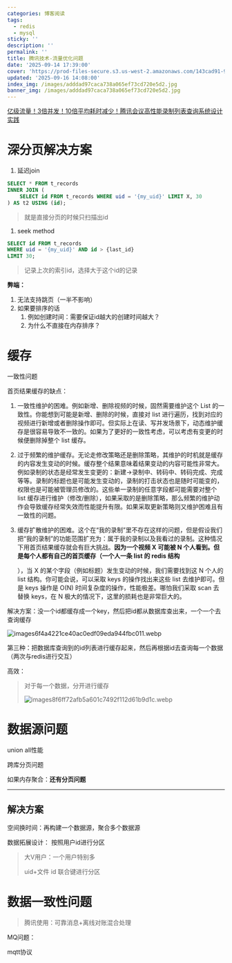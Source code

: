 ```yaml
---
categories: 博客阅读
tags:
  - redis
  - mysql
sticky: ''
description: ''
permalink: ''
title: 腾讯技术-流量优化问题
date: '2025-09-14 17:39:00'
cover: 'https://prod-files-secure.s3.us-west-2.amazonaws.com/143cad91-961b-48b0-82dc-78fbb6eb5abe/0d7c8540-9c98-4451-9fd0-cddb216a6b25/wallhaven-ly9mqp.jpg?X-Amz-Algorithm=AWS4-HMAC-SHA256&X-Amz-Content-Sha256=UNSIGNED-PAYLOAD&X-Amz-Credential=ASIAZI2LB466U3BQJDTR%2F20250918%2Fus-west-2%2Fs3%2Faws4_request&X-Amz-Date=20250918T130145Z&X-Amz-Expires=3600&X-Amz-Security-Token=IQoJb3JpZ2luX2VjEEQaCXVzLXdlc3QtMiJHMEUCIQCwMkuIVNE%2BJnr%2B8Es6iA1LAR2OL8o4gNsL0KY8thLbogIgDswDcADc9aCRroRl%2F2j1HLAmSEJZX7QD1AV0d5sSG9IqiAQIvf%2F%2F%2F%2F%2F%2F%2F%2F%2F%2FARAAGgw2Mzc0MjMxODM4MDUiDPoB%2FPIpsbIa2v0f4yrcA05F4jqholXW1XkJ6OT5iNSwIjYGo4GiVGhoD8cc%2F0k%2BY6Nf2yQVSzMXyF94VsIUxa6Lym1%2BwA2Vr5wYEb7lD6zOAjS3Lp291CsxPcQK4Ytwe3wP99k4XENxe4qO189F%2BkSxvmrXNMDgzUXSadKDa%2FSJMW2y00mwbF%2Bb9Ek3es%2BjDMP9SrqLUdplOcwsNp0Tdcszo1Rqd10fTEvg%2BmlgzMH7%2Bm5lQyoiXeOKfHLShlnUdM1n4LlCAd7CDCxhKN4os0SGHH6JW8G7uYLvNpZ3MEhIlGAq4%2F2RRANNX9X3ePVVkae1mPYNtLPGJz75Dgv0y3T3HduHjZ6Kgns4Or31UOnD5yuCfpS%2BmIy9HN3cdaj3CY8dBdKcWRm8WnLrue99g8r4dfZJvq8MTrw4RU%2BRRRezw4np0h6IfOySjdpmBYjTc4vAnSa4jaKhv1RzyztOYNoOMXpq5sCW3YFdPdP8MKUUqcCT2JsRq12XAS%2BAvGYym5OENdW9jSR0KuQyulgcxrlyCZVgIBFljKFNlAVcv4POtOCM3o3EsWt1%2B7kr9bdHAgH%2BGIlpKFoc90nu9hInd1%2FtZ0Ve%2BdD31Gxt5eL7YEobXofFnfOOk5aWceXLe%2BN6ds6k4GJRpggdYZv0MLjar8YGOqUBIjuh6gU5b%2BhFXEysNT580G3d6WwcClKeqEpZBjU%2FSvay%2Bwwq3%2B4oRZ9pjnJGISWjiDtYGOwgALhmdbcFq0N9Nt8G6wOA3C3HdSxLK6aW3uW06DFroNVxzfc5AkSPmltWe%2BXxNJCONZg81S93seN3IuiEuu4Fq7Pf%2Bf%2BdUqV1nQaCaCbX%2BQM06ahVXf1ZaQJqXud1HuLNoxpuSCDQ6yRkQ9%2F%2BOUBv&X-Amz-Signature=5352bb26327446c1f8701bac2579b10065416383ae64b55e2f2efb9852b1f98c&X-Amz-SignedHeaders=host&x-amz-checksum-mode=ENABLED&x-id=GetObject'
updated: '2025-09-16 14:08:00'
index_img: /images/adddad97caca738a065ef73cd720e5d2.jpg
banner_img: /images/adddad97caca738a065ef73cd720e5d2.jpg
---
```


[亿级流量！3倍并发！10倍平均耗时减少！腾讯会议高性能录制列表查询系统设计实践](https://mp.weixin.qq.com/s/DQ6juZBexn3IY_ZaI1x0DQ)


# 深分页解决方案

1. 延迟join

```sql
SELECT * FROM t_records
INNER JOIN (
    SELECT id FROM t_records WHERE uid = '{my_uid}' LIMIT X, 30
) AS t2 USING (id);
```

> 就是直接分页的时候只扫描出id
1. seek method

```sql
SELECT id FROM t_records
WHERE uid = '{my_uid}' AND id > {last_id}
LIMIT 30;
```

> 记录上次的索引id，选择大于这个id的记录

**弊端：**

1. 无法支持跳页（一半不影响）
2. 如果要排序的话
    1. 例如创建时间：需要保证id越大的创建时间越大？
    2. 为什么不直接在内存排序？

# 缓存


一致性问题


首页结果缓存的缺点：

1. 一致性维护的困难。例如新增、删除视频的时候，固然需要维护这个 List 的一致性。你能想到可能是新增、删除的时候，直接对 list 进行遍历，找到对应的视频进行新增或者删除操作即可。但实际上在读、写并发场景下，动态维护缓存是很容易导致不一致的。如果为了更好的一致性考虑，可以考虑有变更的时候便删除掉整个 list 缓存。
2. 过于频繁的维护缓存。无论走修改策略还是删除策略，其维护的时机就是缓存的内容发生变动的时候。缓存整个结果意味着结果变动的内容可能性非常大。例如录制的状态是经常发生变更的：新建->录制中、转码中、转码完成、完成等等。录制的标题也是可能发生变动的，录制的打击状态也是随时可能变的，权限也是可能被管理员修改的。这些单一录制的任意字段都可能需要对整个 list 缓存进行维护（修改/删除），如果采取的是删除策略，那么频繁的维护动作会导致缓存经常失效而性能提升有限。如果采取更新策略则又维护困难且有一致性的问题。
3. 缓存扩散维护的困难。这个在“我的录制”里不存在这样的问题，但是假设我们把“我的录制”的功能范围扩充为：属于我的录制以及我看过的录制。这种情况下用首页结果缓存就会有巨大挑战。**因为一个视频 X 可能被 N 个人看到。但是每个人都有自己的首页缓存（一个人一条 list 的 redis 结构**

    ），当 X 的某个字段（例如标题）发生变动的时候，我们需要找到这 N 个人的 list 结构。你可能会说，可以采取 keys 的操作找出来这些 list 去维护即可。但是 keys 操作是 O(N) 时间复杂度的操作，性能极差。哪怕我们采取 scan 去替换 keys，在 N 极大的情况下，这里的损耗也是非常巨大的。


解决方案：没一个id都缓存成一个key，然后把id都从数据库查出来，一个一个去查询缓存


![images6f4a4221ce40ac0edf09eda944fbc011.webp](/images/0e36309ec62ecc97df01afd53fb5fb4d.webp)


第三种：把数据库查询到的id列表进行缓存起来，然后再根据id去查询每一个数据（两次与redis进行交互）


高效：

> 对于每一个数据，分开进行缓存
>
> ![images8f6ff72afb5a601c7492f112d61b9d1c.webp](/images/97319de15a803ece8bfc8f0e9ccb87f0.webp)
>
>

# 数据源问题


union all性能


跨库分页问题


如果内存聚合：**还有分页问题**


---


## 解决方案


空间换时间：再构建一个数据源，聚合多个数据源


数据拓展设计： 按照用户id进行分区

> 大V用户：一个用户特别多
>
> uid+文件 id 联合键进行分区
>
>

# 数据一致性问题

> 腾讯使用：可靠消息+离线对账混合处理

MQ问题：


mqtt协议

